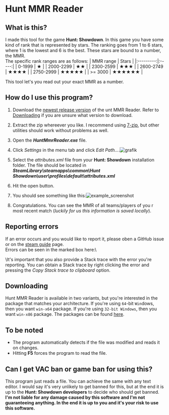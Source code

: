 # Hunt MMR Reader

## What is this?

I made this tool for the game **Hunt: Showdown**. In this game you have some kind of rank that is represented by stars. The ranking goes from 1 to 6 stars, where 1 is the lowest and 6 is the best. These stars are bound to a number, the MMR.\
The specific rank ranges are as follows:
| MMR range | Stars |
|:---------:|:-----:|
|   0-1999  |   ★   |
| 2000-2299 |   ★★   |
| 2300-2599 |   ★★★   |
| 2600-2749 |   ★★★★   |
| 2750-2999 |   ★★★★★   |
| >= 3000   |   ★★★★★★   |

This tool let's you read out your exact MMR as a number.

## How do I use this program?

1. Download the [newest release version](https://github.com/slimDebug/HuntMmrReader/releases/latest) of the unt MMR Reader. Refer to [Downloading](#Downloading) if you are unsure what version to download.
2. Extract the zip whereever you like. I recommend using [7-zip](https://www.7-zip.org/), but other utilities should work without problems as well.
3. Open the **_HuntMmrReader.exe_** file.
4. Click _Settings_ in the menu tab and click _Edit Path..._.![grafik](https://user-images.githubusercontent.com/66317138/169058102-f069f162-1813-4978-b266-dab1a82ea01c.png)

5. Select the _attributes.xml_ file from your **Hunt: Showdown** installation folder. The file should be located in **_SteamLibrary\steamapps\common\Hunt Showdown\user\profiles\default\attributes.xml_**
6. Hit the open button.
7. You should see something like this:![example_screenshot](https://user-images.githubusercontent.com/66317138/169058676-93fed089-2124-45ba-8d7f-d0b265660542.PNG)
8. Congratulations. You can see the MMR of all teams/players of you
r most recent match (_luckily for us this information is saved locally_).

## Reporting errors

If an error occurs and you would like to report it, please oben a GitHub issue or on the [steam guide](https://steamcommunity.com/sharedfiles/filedetails/?id=2806779825) page.\
Errors can be seen in the marked box here:\

\It's important that you also provide a Stack trace with the error you're reporting. You can obtain a Stack trace by right clicking the error and pressing the _Copy Stack trace to clipboard_ option.

## Downloading

Hunt MMR Reader is available in two variants, but you're interested in the package that matches your architecture. If you're using `64`-bit `Win`dows, then you want `win-x64` package. If you're using `32-bit Windows`, then you want `win-x86` package. The packages can be found [here](https://github.com/slimDebug/HuntMmrReader/releases/latest).

## To be noted

- The program automatically detects if the file was modified and reads it on changes.
- Hitting **F5** forces the program to read the file.

## Can I get VAC ban or game ban for using this?

This program just reads a file. You can achieve the same with any text editor. I would say it's very unlikely to get banned for this, but at the end it is up to the **Hunt: Showdown developers** to decide who should get banned. **I'm not liable for any damage caused by this software and I'm not guaranteeing anything. In the end it is up to you and it's your risk to use this software.**
